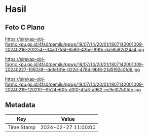# Hasil

## Foto C Plano

https://sirekap-obj-formc.kpu.go.id/4fa0/pemilu/ppwp/18/07/14/20/01/1807142001009-20240216-201254--34a07fd4-6580-43be-89fb-da59a82d24a4.jpg

https://sirekap-obj-formc.kpu.go.id/4fa0/pemilu/ppwp/18/07/14/20/01/1807142001009-20240227-105039--ddfe181e-022d-478d-9bf6-21d5192c0fd6.jpg

https://sirekap-obj-formc.kpu.go.id/4fa0/pemilu/ppwp/18/07/14/20/01/1807142001009-20240219-120210--9524e605-d3f0-4fa3-a962-ec9e3f7b05fe.jpg


## Metadata

| Key        | Value               |
| ---------- | ------------------- |
| Time Stamp | 2024-02-27 11:00:00 |



